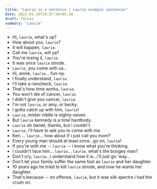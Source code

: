 ```yaml
---
title: "Laurie in a sentence | Laurie example sentences"
date: 2021-01-20T19:57:50+05:30
draft: falses
summary: "Laurie"
---
```

- Hi, `laurie`, what's up?
- How about you, `laurie`?
- It will happen, `laurie`.
- Call me `laurie`, will ya?
- You're losing it, `laurie`.
- It was once `laurie` strode.
- `Laurie`, you come with us...
- Hi, annie, `laurie`... fun-ny.
- I finally understand, `laurie`.
- I'll take a raincheck, `laurie`.
- That's how time works, `laurie`.
- You won't die of cancer, `laurie`.
- I didn't give you cancer, `laurie`.
- I'm not `laurie`, or amy, or becky.
- I gotta catch up with him, `laurie`!
- `Laurie`, mister riddle is eighty-seven.
- But `laurie` kennedy is a total hardbody.
- `Laurie` oh daniel, thanks, but i couldn't.
- `Laurie`, i'll have to ask you to come with me.
- Keri.... `laurie`... how about if i just call you mom?
- Every young man should at least once...go on, `laurie`!
- If you're with me -- `laurie` -- i know what you're thinking.
- I couldn't face him... `laurie`... `laurie`, what's the boogey man?
- Don't cry, `laurie`...i understand how it is...i'll just go 'way...
- Don't let your family suffer the same fast as `laurie` and her daughter.
- 10 years ago he tried to kill `laurie` strode, and now he wants her daughter.
- That's because -- no offense, `laurie`, but it was silk spectre i had the crush on.
                 
